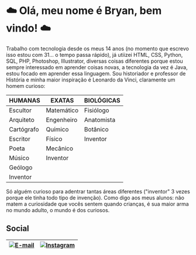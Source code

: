
# ☁️ Olá, meu nome é Bryan, bem vindo! ☁️

   Trabalho com tecnologia desde os meus 14 anos (no momento que escrevo isso estou com 31... o tempo passa rápido), já utiizei HTML, CSS, Python, SQL, PHP, Photoshop, Illustrator, diversas coisas diferentes porque estou sempre interessado em aprender coisas novas, a tecnologia da vez é Java, estou focado em aprender essa linguagem.
   Sou historiador e professor de História e minha maior inspiração é Leonardo da Vinci, claramente um homem curioso:

|HUMANAS    |EXATAS     |BIOLÓGICAS   |
|-----------|-----------|-------------|
|Escultor   |Matemático |Fisiólogo    |
|Arquiteto  |Engenheiro |Anatomista   |
|Cartógrafo |Químico    |Botânico     |
|Escritor   |Físico     |Inventor     |
|Poeta      |Mecânico   |             |
|Músico     |Inventor   |             |
|Geólogo    |           |             |
|Inventor   |           |             |    

   Só alguém curioso para adentrar tantas áreas diferentes ("inventor" 3 vezes porque ele tinha todo tipo de invenção).
   Como digo aos meus alunos: não matem a curiosidade que vocês sentem quando crianças, é sua maior arma no mundo adulto, o mundo é dos curiosos.

## **Social**

| [![E-mail](https://img.shields.io/badge/-Email-000?style=for-the-badge&logo=microsoft-outlook&logoColor=007BFF)](mailto:bryan_a.r@hotmail.com) |[![Instagram](https://img.shields.io/badge/-Instagram-%23E4405F?style=for-the-badge&logo=instagram&logoColor=white)](https://www.instagram.com/bryanndrade/)|
|---|---|